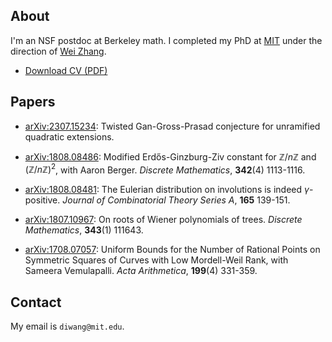 ## About

I'm an NSF postdoc at Berkeley math.
I completed my PhD at [MIT](https://math.mit.edu/directory/profile.html?pid=2194)
under the direction of [Wei Zhang](https://math.mit.edu/~wz2113/).

- [Download CV (PDF)](cv.pdf)

## Papers

- [arXiv:2307.15234](https://arxiv.org/abs/2307.15234):
  Twisted Gan-Gross-Prasad conjecture for unramified quadratic extensions.

- [arXiv:1808.08486](https://arxiv.org/abs/1808.08486):
  Modified Erdős-Ginzburg-Ziv constant for $\mathbb{Z}/n\mathbb{Z}$ and $(\mathbb{Z}/n\mathbb{Z})^2$, with Aaron Berger.
  _Discrete Mathematics_, **342**(4) 1113-1116.

- [arXiv:1808.08481](https://arxiv.org/abs/1808.08481):
  The Eulerian distribution on involutions is indeed $\gamma$-positive.
  _Journal of Combinatorial Theory Series A_, **165** 139-151.

- [arXiv:1807.10967](https://arxiv.org/abs/1807.10967):
  On roots of Wiener polynomials of trees.
  _Discrete Mathematics_, **343**(1) 111643.

- [arXiv:1708.07057](https://arxiv.org/abs/1708.07057):
  Uniform Bounds for the Number of Rational Points on Symmetric Squares of Curves with Low Mordell-Weil Rank, with Sameera Vemulapalli.
  _Acta Arithmetica_, **199**(4) 331-359.

## Contact

My email is `diwang@mit.edu`.
